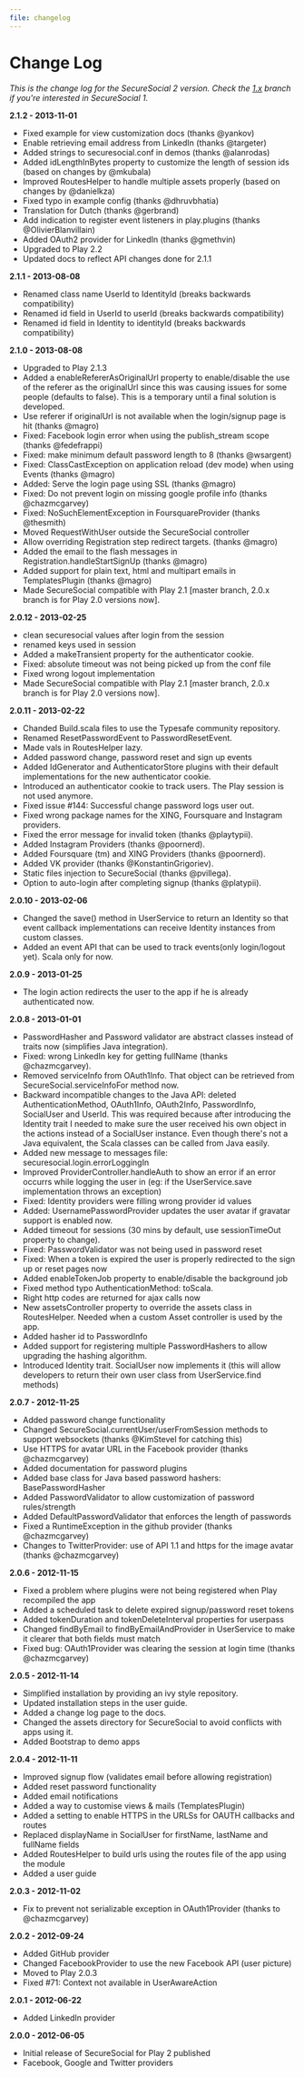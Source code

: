 ```yaml
---
file: changelog
---
```

# Change Log

*This is the change log for the SecureSocial 2 version. Check the [1.x](https://github.com/jaliss/securesocial/tree/1.x) branch if you're interested in SecureSocial 1.*

**2.1.2   - 2013-11-01**

- Fixed example for view customization docs (thanks @yankov)
- Enable retrieving email address from LinkedIn (thanks @targeter)
- Added strings to securesocial.conf in demos (thanks @alanrodas)
- Added idLengthInBytes property to customize the length of session ids (based on changes by @mkubala)
- Improved RoutesHelper to handle multiple assets properly (based on changes by @danielkza)
- Fixed typo in example config (thanks @dhruvbhatia)
- Translation for Dutch (thanks @gerbrand)
- Add indication to register event listeners in play.plugins (thanks @OlivierBlanvillain)
- Added OAuth2 provider for LinkedIn (thanks @gmethvin)
- Upgraded to Play 2.2
- Updated docs to reflect API changes done for 2.1.1

**2.1.1   - 2013-08-08**

- Renamed class name UserId to IdentityId (breaks backwards compatibility)
- Renamed id field in UserId to userId (breaks backwards compatibility)
- Renamed id field in Identity to identityId (breaks backwards compatibility)

**2.1.0   - 2013-08-08**

- Upgraded to Play 2.1.3
- Added a enableRefererAsOriginalUrl property to enable/disable the use of the referer as the originalUrl
  since this was causing issues for some people (defaults to false).  This is a temporary until a final
  solution is developed.
- Use referer if originalUrl is not available when the login/signup page is hit (thanks @magro)
- Fixed: Facebook login error when using the publish_stream scope (thanks @fedefrappi)
- Fixed: make minimum default password length to 8 (thanks @wsargent)
- Fixed: ClassCastException on application reload (dev mode) when using Events (thanks @magro)
- Added: Serve the login page using SSL (thanks @magro)
- Fixed: Do not prevent login on missing google profile info (thanks @chazmcgarvey)
- Fixed: NoSuchElementException in FoursquareProvider (thanks @thesmith)
- Moved RequestWithUser outside the SecureSocial controller
- Allow overriding Registration step redirect targets. (thanks @magro)
- Added the email to the flash messages in Registration.handleStartSignUp (thanks @magro)
- Added support for plain text, html and multipart emails in TemplatesPlugin (thanks @magro)
- Made SecureSocial compatible with Play 2.1 [master branch, 2.0.x branch is for Play 2.0 versions now].

**2.0.12  - 2013-02-25**

- clean securesocial values after login from the session
- renamed keys used in session
- Added a makeTransient property for the authenticator cookie.
- Fixed: absolute timeout was not being picked up from the conf file
- Fixed wrong logout implementation
- Made SecureSocial compatible with Play 2.1 [master branch, 2.0.x branch is for Play 2.0 versions now].

**2.0.11  - 2013-02-22**

- Chanded Build.scala files to use the Typesafe community repository.
- Renamed ResetPasswordEvent to PasswordResetEvent.
- Made vals in RoutesHelper lazy.
- Added password change, password reset and sign up events
- Added IdGenerator and AuthenticatorStore plugins with their default implementations for the new authenticator cookie.
- Introduced an authenticator cookie to track users. The Play session is not used anymore.
- Fixed issue #144: Successful change password logs user out.
- Fixed wrong package names for the XING, Foursquare and Instagram providers.
- Fixed the error message for invalid token (thanks @playtypii).
- Added Instagram Providers (thanks @poornerd).
- Added Foursquare (tm) and XING Providers (thanks @poornerd).
- Added VK provider (thanks @KonstantinGrigoriev).
- Static files injection to SecureSocial (thanks @pvillega).
- Option to auto-login after completing signup (thanks @platypii).

**2.0.10  - 2013-02-06**

- Changed the save() method in UserService to return an Identity so that event callback implementations can receive Identity instances from custom classes.
- Added an event API that can be used to track events(only login/logout yet). Scala only for now.

**2.0.9   - 2013-01-25**

- The login action redirects the user to the app if he is already authenticated now.


**2.0.8   - 2013-01-01**

- PasswordHasher and Password validator are abstract classes instead of traits now (simplifies Java integration).
- Fixed: wrong LinkedIn key for getting fullName (thanks @chazmcgarvey).
- Removed serviceInfo from OAuth1Info. That object can be retrieved from SecureSocial.serviceInfoFor method now.
- Backward incompatible changes to the Java API: deleted AuthenticationMethod, OAuth1Info, OAuth2Info, PasswordInfo, SocialUser and UserId. This was required because after introducing the Identity trait I needed to make sure the user received his own object in the actions instead of a SocialUser instance.  Even though there's not a Java equivalent, the Scala classes can be called from Java easily.
- Added new message to messages file: securesocial.login.errorLoggingIn
- Improved ProviderController.handleAuth to show an error if an error occurrs while logging the user in (eg: if the UserService.save implementation throws an exception)
- Fixed: Identity providers were filling wrong provider id values
- Added: UsernamePasswordProvider updates the user avatar if gravatar support is enabled now.
- Added timeout for sessions (30 mins by default, use sessionTimeOut property to change).
- Fixed: PasswordValidator was not being used in password reset
- Fixed: When a token is expired the user is properly redirected to the sign up or reset pages now
- Added enableTokenJob property to enable/disable the background job
- Fixed method typo AuthenticationMethod: toScala.
- Right http codes are returned for ajax calls now
- New assetsController property to override the assets class in RoutesHelper. Needed when a custom Asset controller is used by the app.
- Added hasher id to PasswordInfo
- Added support for registering multiple PasswordHashers to allow upgrading the hashing algorithm.
- Introduced Identity trait. SocialUser now implements it (this will allow developers to return their own user class from UserService.find methods)

**2.0.7   - 2012-11-25**

- Added password change functionality
- Changed SecureSocial.currentUser/userFromSession methods to support websockets (thanks @KimStevel for catching this)
- Use HTTPS for avatar URL in the Facebook provider (thanks @chazmcgarvey)
- Added documentation for password plugins
- Added base class for Java based password hashers: BasePasswordHasher
- Added PasswordValidator to allow customization of password rules/strength
- Added DefaultPasswordValidator that enforces the length of passwords
- Fixed a RuntimeException in the github provider (thanks @chazmcgarvey)
- Changes to TwitterProvider: use of API 1.1 and https for the image avatar (thanks @chazmcgarvey)

**2.0.6 - 2012-11-15**

- Fixed a problem where plugins were not being registered when Play recompiled the app
- Added a scheduled task to delete expired signup/password reset tokens
- Added tokenDuration and tokenDeleteInterval properties for userpass
- Changed findByEmail to findByEmailAndProvider in UserService to make it clearer that both fields must match
- Fixed bug: OAuth1Provider was clearing the session at login time (thanks @chazmcgarvey)

**2.0.5 - 2012-11-14**

- Simplified installation by providing an ivy style repository.
- Updated installation steps in the user guide.
- Added a change log page to the docs.
- Changed the assets directory for SecureSocial to avoid conflicts with apps using it.
- Added Bootstrap to demo apps

**2.0.4 - 2012-11-11**

- Improved signup flow (validates email before allowing registration)
- Added reset password functionality
- Added email notifications
- Added a way to customise views  & mails (TemplatesPlugin)
- Added a setting to enable HTTPS in the URLSs for OAUTH callbacks and routes
- Replaced displayName in SocialUser for firstName, lastName and fullName fields
- Added RoutesHelper to build urls using the routes file of the app using the module
- Added a user guide

**2.0.3 - 2012-11-02**

- Fix to prevent not serializable exception in OAuth1Provider (thanks to @chazmcgarvey)

**2.0.2 - 2012-09-24**

- Added GitHub provider
- Changed FacebookProvider to use the new Facebook API (user picture)
- Moved to Play 2.0.3
- Fixed #71: Context not available in UserAwareAction

**2.0.1 - 2012-06-22**

- Added LinkedIn provider

**2.0.0   - 2012-06-05**

- Initial release of SecureSocial for Play 2 published
- Facebook, Google and Twitter providers


